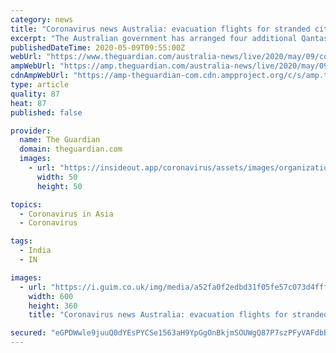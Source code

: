 ```yaml
---
category: news
title: "Coronavirus news Australia: evacuation flights for stranded citizens in India as some states ease Covid-19 restrictions – as it happened"
excerpt: "The Australian government has arranged four additional Qantas flights to Delhi, Mumbai and Chennai in the coming fortnight. This blog has now closed"
publishedDateTime: 2020-05-09T09:55:00Z
webUrl: "https://www.theguardian.com/australia-news/live/2020/may/09/coronavirus-australia-live-news-restrictions-stage-one-scott-morrison-nsw-victoria-queensland-lockdown-economy-latest-updates"
ampWebUrl: "https://amp.theguardian.com/australia-news/live/2020/may/09/coronavirus-australia-live-news-restrictions-stage-one-scott-morrison-nsw-victoria-queensland-lockdown-economy-latest-updates"
cdnAmpWebUrl: "https://amp-theguardian-com.cdn.ampproject.org/c/s/amp.theguardian.com/australia-news/live/2020/may/09/coronavirus-australia-live-news-restrictions-stage-one-scott-morrison-nsw-victoria-queensland-lockdown-economy-latest-updates"
type: article
quality: 87
heat: 87
published: false

provider:
  name: The Guardian
  domain: theguardian.com
  images:
    - url: "https://insideout.app/coronavirus/assets/images/organizations/theguardian.com-50x50.jpg"
      width: 50
      height: 50

topics:
  - Coronavirus in Asia
  - Coronavirus

tags:
  - India
  - IN

images:
  - url: "https://i.guim.co.uk/img/media/a52fa0f2edbd31f05fe57c073d4ffff8b27a9e93/0_18_3448_2068/master/3448.jpg?width=300&quality=45&auto=format&fit=max&dpr=2&s=7d0e51ca5126e97f7f79ec48867be539"
    width: 600
    height: 360
    title: "Coronavirus news Australia: evacuation flights for stranded citizens in India as some states ease Covid-19 restrictions – as it happened"

secured: "eGPDWwle9juuQ0dYEsPYCSe1563aH9YpGgOnBkjmSOUWgQ87P7szPFyVAFdbBb6l8x8GCPrKGBz6Dozzyi0nF7wZ5trxSh0HsmQFCIb+2kvpWsQrn9gubX0ZMNj2dQZ4EolG+EHR3vH1wNhaJV77MlDvF6zfKPcqcHsj8NazbqzERQVPNOCYHElyY+b45SmOSmChX5gkz/DdhyRfT9p8nNgwT7B+PHOAcQ1KxIeeWTh28PcfxnE36+IA7UraRZZf1KQ+qi1fCGU+1KnfaNHwWgNc6eFbKZBosfkjKxgT+IbU3Kih02jXasmFm8iCqaoYEtT4rbenY3ZdNZnxsgMidfcAmPjkFmC8fFanO6ra6PVnNrtq+gcLeIGu3foHpIXdJR1uj/AXs/d8DCIKfxpkOD82OLKUlXeZXNUe0QipGGzKp7UIlR/EjphGTsc3Vc9+KrautALM0XZfA1j3sfHdixWOCqlHZxqg0DMzfQJkTus=;h3oRdHn8XGtuZOo42MfqtQ=="
---
```


